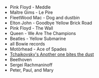* Pink Floyd - Meddle
* Maître Gims - Le Pire 
* FleetWood Mac - Dog and dustbin
* Elton John - Goodbye Yellow Brick Road
* Pink Floyd - The Wall
* Queen - We Are The Champions
* Beatles - Yellow Submarine
* all Bowie records
* Motörhead - Ace of Spades
* [Tchaikovsky's Another one bites the dust](https://koalie.blog/2007/02/22/tchaikovskys-another-one-bites-the-dust/)
* Beethoven
* Sergei Rachmaninoff 
* Peter, Paul, and Mary

